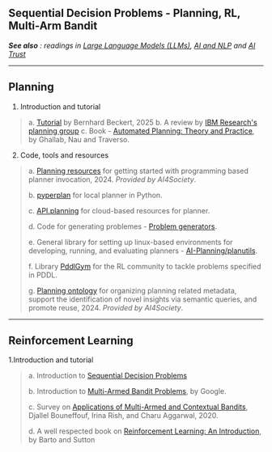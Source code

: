 ## Sequential Decision Problems - Planning, RL, Multi-Arm Bandit
<em> **See also** : 
readings in [Large Language Models (LLMs)](./Readme-LLMs.md), [AI and NLP](./Readme-AI-NLP.md) and [AI Trust](./Readme-Trust.md) </em>

---

## Planning

1. Introduction and tutorial
> a. [Tutorial](https://formal.kastel.kit.edu/~beckert/teaching/KI-fuer-IM-WS0405/09Planning.pdf) by Bernhard Beckert, 2025
> b. A review by [IBM Research's planning group](https://researcher.watson.ibm.com/researcher/view_group.php?id=8432)
> c. Book - [Automated Planning: Theory and Practice](https://projects.laas.fr/planning/aptp/index.html), by Ghallab, Nau and Traverso.

2. Code, tools and resources
> a. [Planning resources](https://github.com/ai4society/planning-resources/tree/main) for getting started with programming based planner invocation, 2024. _Provided by AI4Society_.
> 
> b. [pyperplan](https://github.com/aibasel/pyperplan/) for local planner in Python.
> 
> c. [API.planning](http://api.planning.domains/) for cloud-based resources for planner.
> 
> d. Code for generating problemes - [Problem generators](https://github.com/AI-Planning/pddl-generators).
> 
> e. General library for setting up linux-based environments for developing, running, and evaluating planners - [AI-Planning/planutils](https://github.com/ai-planning/planutils).
>
> f. Library [PddlGym](https://github.com/tomsilver/pddlgym) for the RL community to tackle problems specified in PDDL.
> 
> g. [Planning ontology](https://ai4society.github.io/planning-ontology/) for organizing planning related  metadata, support the identification of novel insights via semantic queries, and promote reuse, 2024. _Provided by AI4Society_.


---

## Reinforcement Learning
1.Introduction and tutorial
> a. Introduction to [Sequential Decision Problems](https://www.geeksforgeeks.org/sequential-decision-problems-in-ai/)
> 
> b. Introduction to [Multi-Armed Bandit Problems](https://www.tensorflow.org/agents/tutorials/intro_bandit), by Google.
> 
> c. Survey on [Applications of Multi-Armed and Contextual Bandits](https://dl.acm.org/doi/10.1109/cec48606.2020.9185782), Djallel Bouneffouf, Irina Rish, and Charu Aggarwal, 2020.
> 
> d. A well respected book on [Reinforcement Learning: An Introduction](http://incompleteideas.net/book/the-book-2nd.html), by Barto and Sutton
